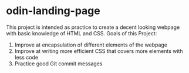 # odin-landing-page
This project is intended as practice to create a decent looking webpage with basic knowledge of HTML and CSS.
Goals of this Project:
1. Improve at encapsulation of different elements of the webpage
2. Improve at writing more efficient CSS that covers more elements with less code
3. Practice good Git commit messages